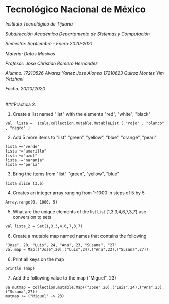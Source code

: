 <h1>Tecnológico Nacional de México</h1>
<h6> Instituto Tecnológico de Tijuana 

Subdirección Académica 
Departamento de Sistemas y Computación 

Semestre: Septiembre - Enero 2020-2021

Materia:
Datos Masivos

Profesor: 
Jose Christian Romero Hernandez

Alumno: 
17210526 Alvarez Yanez Jose Alonso
17210623 Quiroz Montes Yim Yetzhael

Fecha:
20/10/2020 </h6>


###Práctica 2.

1. Create a list named "list" with the elements "red", "white", "black"
~~~
val  lista =  scala.collection.mutable.MutableList ( "rojo" , "blanco" , "negro" )
~~~

2. Add 5 more items to "list" "green", "yellow", "blue", "orange", "pearl"


~~~
lista +="verde"
lista +="amarillo"
lista +="azul"
lista +="naranja"
lista +="perla"
~~~

3. Bring the items from "list" "green", "yellow", "blue"

~~~
lista slice (3,6)
~~~

4. Creates an integer array ranging from 1-1000 in steps of 5 by 5

~~~
Array.range(0, 1000, 5)
~~~

5. What are the unique elements of the list List (1,3,3,4,6,7,3,7) use conversion to sets

~~~
val lista_2 = Set(1,3,3,4,6,7,3,7)
~~~


6. Create a mutable map named names that contains the following
~~~
"Jose", 20, "Luis", 24, "Ana", 23, "Susana", "27"
val map = Map(("Jose",20),("Luis",24),("Ana",23),("Susana",27))
~~~

6. Print all keys on the map

~~~
println (map)
~~~


7. Add the following value to the map ("Miguel", 23)

~~~
va mutmap = collection.mutable.Map(("Jose",20),("Luis",24),("Ana",23),("Susana",27))
mutmap += ("Miguel" -> 23)
~~~
